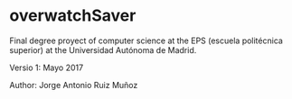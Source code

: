 # overwatchSaver

Final degree proyect of computer science at the EPS (escuela politécnica superior) at the Universidad Autónoma de Madrid.

Versio 1: Mayo 2017

Author: Jorge Antonio Ruiz Muñoz
